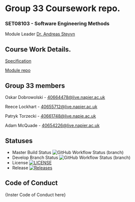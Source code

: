 # Group 33 Coursework repo.
### SET08103 - Software Engineering Methods
Module Leader [Dr. Andreas Steyvn](a.steyven@napier.ac.uk)

## Course Work Details.
[Specification](https://github.com/edinburgh-napier/SET08103/tree/main/assessment)

[Module repo](https://github.com/edinburgh-napier/SET08103)

## Group 33 members
Oskar Dobrowolski - 40664478@live.napier.ac.uk

Reece Lockhart - 40655712@live.napier.ac.uk 

Patryk Torzecki - 40661748@live.napie.ac.uk 

Adam McQuade - 40654226@live.napier.ac.uk 


## Statuses
* Master Build Status ![GitHub Workflow Status (branch)](https://img.shields.io/github/actions/workflow/status/Verisran/sem/main.yml?branch=master)
* Develop Branch Status ![GitHub Workflow Status (branch)](https://img.shields.io/github/actions/workflow/status/Verisran/sem/main.yml?branch=develop)
* License [![LICENSE](https://img.shields.io/github/license/Verisran/sem.svg?style=flat-square)](https://github.com/Verisran/sem/blob/master/LICENSE)
* Release [![Releases](https://img.shields.io/github/release/Verisran/sem/all.svg?style=flat-square)](https://github.com/Verisran/sem/releases)

## Code of Conduct
{Inster Code of Conduct here}
